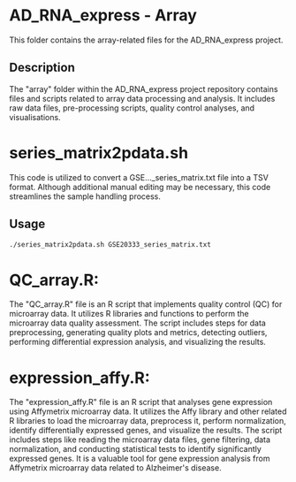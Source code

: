   # AD_RNA_express - Array

This folder contains the array-related files for the AD_RNA_express project.

## Description

The "array" folder within the AD_RNA_express project repository contains files and scripts related to array data processing and analysis. It includes raw data files, pre-processing scripts, quality control analyses, and visualisations.


# series_matrix2pdata.sh

This code is utilized to convert a GSE..._series_matrix.txt file into a TSV format. Although additional manual editing may be necessary, this code streamlines the sample handling process.

## Usage

```bash
./series_matrix2pdata.sh GSE20333_series_matrix.txt
```

# QC_array.R:
The "QC_array.R" file is an R script that implements quality control (QC) for microarray data. It utilizes R libraries and functions to perform the microarray data quality assessment. The script includes steps for data preprocessing, generating quality plots and metrics, detecting outliers, performing differential expression analysis, and visualizing the results.

# expression_affy.R:
The "expression_affy.R" file is an R script that analyses gene expression using Affymetrix microarray data. It utilizes the Affy library and other related R libraries to load the microarray data, preprocess it, perform normalization, identify differentially expressed genes, and visualize the results. The script includes steps like reading the microarray data files, gene filtering, data normalization, and conducting statistical tests to identify significantly expressed genes. It is a valuable tool for gene expression analysis from Affymetrix microarray data related to Alzheimer's disease.
